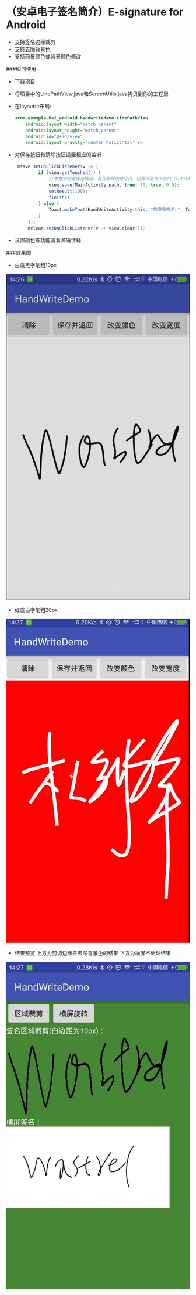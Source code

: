 （安卓电子签名简介）E-signature for Android
============================
* 支持签名边缘裁剪
* 支持去除背景色
* 支持前景颜色或背景颜色修改

###如何使用
* 下载项目
* 将项目中的LinePathView.java和ScreenUtils.java拷贝到你的工程里
* 在layout中布局:

	```xml
    <com.example.ksi_android.handwritedemo.LinePathView
        android:layout_width="match_parent"
        android:layout_height="match_parent"
        android:id="@+id/view"
        android:layout_gravity="center_horizontal" />
	```
*  对保存按钮和清除按钮设置相应的监听

   ```java
    msave.setOnClickListener(v -> {
            if (view.getTouched()) {
            	//参数分别是保存路径、是否删除边缘空白、边缘保留多少空白（int:>0）、是否设置背景为透明、比较颜色容差值（double：0~1）
                view.save(MainActivity.path, true, 10, true, 0.9);
                setResult(100);
                finish();
            } else {
                Toast.makeText(HandWriteActivity.this, "您没有签名~", Toast.LENGTH_SHORT).show();
            }
        });
        mclear.setOnClickListener(v -> view.clear());
   ```
   
*  设置颜色等功能请看源码注释
  
###效果图
* 白底黑字笔粗10px

![Logo](webimage/img1.jpg)
* 红底白字笔粗20px

![Logo](webimage/img2.png)
* 结果预览 上方为剪切边缘并去除背景色的结果 下方为横屏不处理结果

![Logo](webimage/img3.jpg)
  
